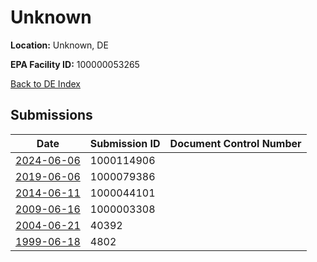 # Unknown

**Location:** Unknown, DE

**EPA Facility ID:** 100000053265

[Back to DE Index](../../index.md)

## Submissions

| Date | Submission ID | Document Control Number |
|------|--------------|-------------------------|
| [2024-06-06](submissions/1000114906.md) | 1000114906 |  |
| [2019-06-06](submissions/1000079386.md) | 1000079386 |  |
| [2014-06-11](submissions/1000044101.md) | 1000044101 |  |
| [2009-06-16](submissions/1000003308.md) | 1000003308 |  |
| [2004-06-21](submissions/40392.md) | 40392 |  |
| [1999-06-18](submissions/4802.md) | 4802 |  |
